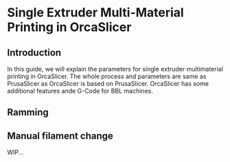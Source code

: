 # Single Extruder Multi-Material Printing in OrcaSlicer

## Introduction
In this guide, we will explain the parameters for single extruder multimaterial printing in OrcaSlicer. The whole process and parameters are same as PrusaSlicer as OrcaSlicer is based on PrusaSlicer. OrcaSlicer has some additional features ande G-Code for BBL machines. 

## Ramming

## Manual filament change
WIP...
